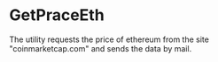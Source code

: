 # GetPraceEth
The utility requests the price of ethereum from the site "coinmarketcap.com" and sends the data by mail.
